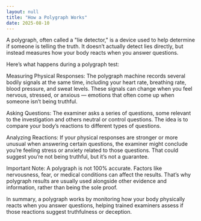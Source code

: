 ```yaml
---
layout: null
title: "How a Polygraph Works"
date: 2025-08-10
---
```


A polygraph, often called a "lie detector," is a device used to help determine if someone is telling the truth. It doesn’t actually detect lies directly, but instead measures how your body reacts when you answer questions.

Here’s what happens during a polygraph test:

Measuring Physical Responses: The polygraph machine records several bodily signals at the same time, including your heart rate, breathing rate, blood pressure, and sweat levels. These signals can change when you feel nervous, stressed, or anxious — emotions that often come up when someone isn’t being truthful.

Asking Questions: The examiner asks a series of questions, some relevant to the investigation and others neutral or control questions. The idea is to compare your body’s reactions to different types of questions.

Analyzing Reactions: If your physical responses are stronger or more unusual when answering certain questions, the examiner might conclude you’re feeling stress or anxiety related to those questions. That could suggest you’re not being truthful, but it’s not a guarantee.

Important Note: A polygraph is not 100% accurate. Factors like nervousness, fear, or medical conditions can affect the results. That’s why polygraph results are usually used alongside other evidence and information, rather than being the sole proof.

In summary, a polygraph works by monitoring how your body physically reacts when you answer questions, helping trained examiners assess if those reactions suggest truthfulness or deception.

